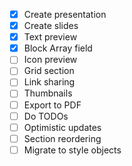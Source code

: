- [X] Create presentation
- [X] Create slides
- [X] Text preview
- [X] Block Array field
- [ ] Icon preview
- [ ] Grid section
- [ ] Link sharing
- [ ] Thumbnails
- [ ] Export to PDF
- [ ] Do TODOs
- [ ] Optimistic updates
- [ ] Section reordering
- [ ] Migrate to style objects